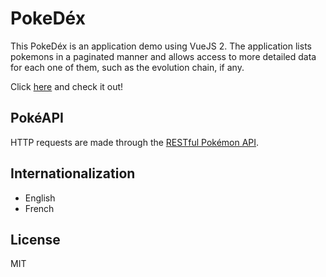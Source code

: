 # PokeDéx
This PokeDéx is an application demo using VueJS 2. The application lists pokemons in a paginated manner and allows access to more detailed data for each one of them, such as the evolution chain, if any.

Click [here](https://samirsales.github.io/pokedex/#/) and check it out!

## PokéAPI
HTTP requests are made through the [RESTful Pokémon API](https://pokeapi.co/).

## Internationalization
- English
- French

## License
MIT
